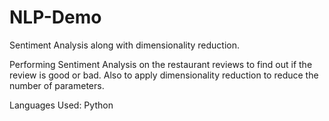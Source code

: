 # NLP-Demo
Sentiment Analysis along with dimensionality reduction.

Performing Sentiment Analysis on the restaurant reviews to find out if the review is good or bad. Also to apply dimensionality reduction to reduce the number of parameters.

Languages Used: Python
